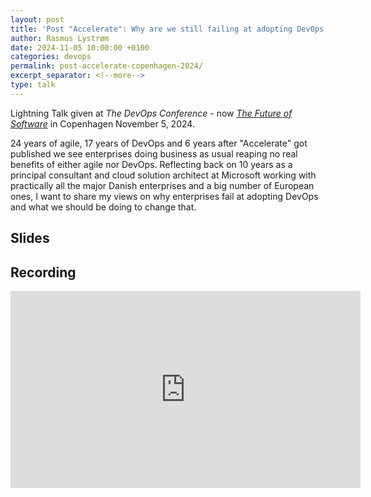 ```yaml
---
layout: post
title: 'Post "Accelerate": Why are we still failing at adopting DevOps in the Enterprise?'
author: Rasmus Lystrøm
date: 2024-11-05 10:00:00 +0100
categories: devops
permalink: post-accelerate-copenhagen-2024/
excerpt_separator: <!--more-->
type: talk
---
```


Lightning Talk given at *The DevOps Conference* - now [*The Future of Software*](https://www.thefutureofsoftware.com/) in Copenhagen November 5, 2024.

24 years of agile, 17 years of DevOps and 6 years after "Accelerate" got published we see enterprises doing business as usual reaping no real benefits of either agile nor DevOps. Reflecting back on 10 years as a principal consultant and cloud solution architect at Microsoft working with practically all the major Danish enterprises and a big number of European ones, I want to share my views on why enterprises fail at adopting DevOps and what we should be doing to change that.

<!--more-->

## Slides

<script defer class="speakerdeck-embed" data-id="698bc8bca89f490d8a1840466eb372f0" data-ratio="1.7777777777777777" src="//speakerdeck.com/assets/embed.js"></script>

## Recording

<iframe width="560" height="315" src="https://www.youtube.com/embed/dOdTKpYUOAQ?si=xJsGO0OQh7Fknzcc" title="YouTube video player" frameborder="0" allow="accelerometer; autoplay; clipboard-write; encrypted-media; gyroscope; picture-in-picture; web-share" referrerpolicy="strict-origin-when-cross-origin" allowfullscreen></iframe>
